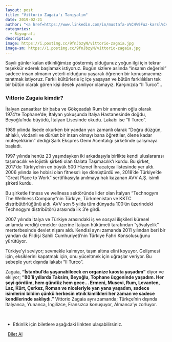 ```yaml
---
layout: post
title: "Vittorio Zagaia'ı Tanıyalım"
date: 2019-02-21
author: "<a href=https://www.linkedin.com/in/mustafa-o%C4%9Fuz-karsl%C4%B1-166380172/ target=_blank>Mustafa Oğuz Karslı</a>"
categories:
  - Biyografi
description:
image: https://i.postimg.cc/9fnJbzyN/vittorio-zagaia.jpg
image-sm: https://i.postimg.cc/9fnJbzyN/vittorio-zagaia.jpg
---
```


Sayılı günler kalan etkinliğimize göstermiş olduğunuz yoğun ilgi için tekrar teşekkür ederek başlamak
istiyoruz.
Bugün sizlere aslında “insanın değerini” sadece insan olmanın yeterli olduğunu yaşarak öğrenen bir
konuşmacımızı tanıtmak istiyoruz. Farklı kültürlerle iç içe yaşayan ve bütün farklılıkları tek bir bütün
olarak gören kişi desek yanılıyor olamayız. Karşınızda “Il Turco”…

### Vittorio Zagaia kimdir?

İtalyan zanaatkar bir baba ve Gökçeadalı Rum bir annenin oğlu olarak 1974’te
Tophane’de; İtalyan yokuşunda İtalya Hastanesinde doğdu, Beyoğlu’nda büyüdü, İtalyan
Lisesinde okudu. Lakabı ise “Il Turco”.

1989 yılında lisede okurken bir yandan yarı zamanlı olarak “Doğru düzgün, ahlaklı,
vicdanlı ve dürüst bir insan olmayı bana öğrettiler, ölene kadar müteşekkirim” dediği Şark
Ekspres Gemi Acentalığı şirketinde çalışmaya başladı.

1997 yılında henüz 23 yaşındayken iki arkadaşıyla birlikte kendi uluslararası taşımacılık
ve lojistik şirketi olan Galata Taşımacılık’ı kurdu. Bu şirket, 2017’de Türkiye’nin en büyük
500 Hizmet İhracatçısı listesinde yer aldı. 2006 yılında ise hobisi olan fitness’ı işe
dönüştürdü ve, 2018’de Türkiye’de “Great Place to Work” sertifikasıyla anılmaya hak
kazanan AVV A.Ş. isimli şirketi kurdu.

Bu şirketle fitness ve wellness sektöründe lider olan İtalyan “Technogym The Wellness
Company”nin Türkiye, Türkmenistan ve KKTC distribütörlüğünü aldı. AVV son 5 yılda
tüm dünyada 100’ün üzerindeki Technogym distribütörü arasında ilk 3’e girdi.

2007 yılında İtalya ve Türkiye arasındaki iş ve sosyal ilişkileri küresel anlamda verdiği
emekler üzerine İtalyan hükümeti tarafından “şövalyelik” merterbesinde devlet nişanı
aldı. Kendisi aynı zamanda 2011 yılından beri bir yandan da Fildişi Sahili Cumhuriyeti’nin
Türkiye Fahri Konsolusuğunu yürütüyor.

Türkiye’yi seviyor; sevmekle kalmıyor, taşın altına elini koyuyor. Gelişmesi için,
eksiklerini kapatmak için, onu yüceltmek için uğraşlar veriyor. Bu sebeple yurt dışında
lakabı “Il Turco”.

Zagaia, **“İstanbul’da yaşanabilecek en organize kaosta yaşadım”** diyor ve ekliyor; **“80’li
yıllarda Taksim, Beyoğlu, Tophane üçgeninde yaşadım. Her şeyi gördüm, hem gündüz
hem gece... Ermeni, Musevi, Rum, Levanten, Laz, Kürt, Çerkez, Roman ve niceleriyle
yan yana yaşadım, sadece isimlerini bildim çünkü herkesin etnik kimlikleri her zaman ve
sadece kendilerinde saklıydı.”** Vittorio Zagaia aynı zamanda; Türkçe’nin dışında
İtalyanca, Yunanca, İngilizce, Fransızca konuşuyor, Almanca’yı zorluyor.



&nbsp;&nbsp;&nbsp;

- Etkinlik için biletlere aşağıdaki linkten ulaşabilirsiniz.

<i class="fa fa-lg fa-ticket" aria-hidden="true"></i>&nbsp; <a href="https://www.biletino.com/event/eventdetail/6381?t=banner" target="_blank"> Bilet Al</a>
